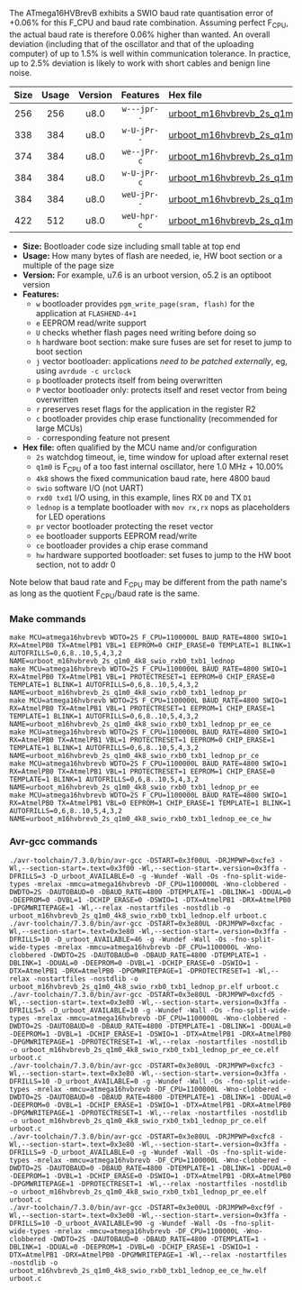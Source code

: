 The ATmega16HVBrevB exhibits a SWIO baud rate quantisation error of +0.06% for this F_CPU and baud rate combination. Assuming perfect F<sub>CPU</sub>, the actual baud rate is therefore 0.06% higher than wanted. An overall deviation (including that of the oscillator and that of the uploading computer) of up to 1.5% is well within communication tolerance. In practice, up to 2.5% deviation is likely to work with short cables and benign line noise.

|Size|Usage|Version|Features|Hex file|
|:-:|:-:|:-:|:-:|:--|
|256|256|u8.0|`w---jpr--`|[urboot_m16hvbrevb_2s_q1m0_4k8_swio_rxb0_txb1_lednop.hex](https://raw.githubusercontent.com/stefanrueger/urboot.hex/main/mcus/atmega16hvbrevb/watchdog_2_s/internal_oscillator_q%2B10.00%25/%2B1m000000_hz/%2B%2B%2B4k8_baud/swio_rxb0_txb1/lednop/urboot_m16hvbrevb_2s_q1m0_4k8_swio_rxb0_txb1_lednop.hex)|
|338|384|u8.0|`w-U-jPr--`|[urboot_m16hvbrevb_2s_q1m0_4k8_swio_rxb0_txb1_lednop_pr.hex](https://raw.githubusercontent.com/stefanrueger/urboot.hex/main/mcus/atmega16hvbrevb/watchdog_2_s/internal_oscillator_q%2B10.00%25/%2B1m000000_hz/%2B%2B%2B4k8_baud/swio_rxb0_txb1/lednop/urboot_m16hvbrevb_2s_q1m0_4k8_swio_rxb0_txb1_lednop_pr.hex)|
|374|384|u8.0|`we--jPr-c`|[urboot_m16hvbrevb_2s_q1m0_4k8_swio_rxb0_txb1_lednop_pr_ee_ce.hex](https://raw.githubusercontent.com/stefanrueger/urboot.hex/main/mcus/atmega16hvbrevb/watchdog_2_s/internal_oscillator_q%2B10.00%25/%2B1m000000_hz/%2B%2B%2B4k8_baud/swio_rxb0_txb1/lednop/urboot_m16hvbrevb_2s_q1m0_4k8_swio_rxb0_txb1_lednop_pr_ee_ce.hex)|
|384|384|u8.0|`w-U-jPr-c`|[urboot_m16hvbrevb_2s_q1m0_4k8_swio_rxb0_txb1_lednop_pr_ce.hex](https://raw.githubusercontent.com/stefanrueger/urboot.hex/main/mcus/atmega16hvbrevb/watchdog_2_s/internal_oscillator_q%2B10.00%25/%2B1m000000_hz/%2B%2B%2B4k8_baud/swio_rxb0_txb1/lednop/urboot_m16hvbrevb_2s_q1m0_4k8_swio_rxb0_txb1_lednop_pr_ce.hex)|
|384|384|u8.0|`weU-jPr--`|[urboot_m16hvbrevb_2s_q1m0_4k8_swio_rxb0_txb1_lednop_pr_ee.hex](https://raw.githubusercontent.com/stefanrueger/urboot.hex/main/mcus/atmega16hvbrevb/watchdog_2_s/internal_oscillator_q%2B10.00%25/%2B1m000000_hz/%2B%2B%2B4k8_baud/swio_rxb0_txb1/lednop/urboot_m16hvbrevb_2s_q1m0_4k8_swio_rxb0_txb1_lednop_pr_ee.hex)|
|422|512|u8.0|`weU-hpr-c`|[urboot_m16hvbrevb_2s_q1m0_4k8_swio_rxb0_txb1_lednop_ee_ce_hw.hex](https://raw.githubusercontent.com/stefanrueger/urboot.hex/main/mcus/atmega16hvbrevb/watchdog_2_s/internal_oscillator_q%2B10.00%25/%2B1m000000_hz/%2B%2B%2B4k8_baud/swio_rxb0_txb1/lednop/urboot_m16hvbrevb_2s_q1m0_4k8_swio_rxb0_txb1_lednop_ee_ce_hw.hex)|

- **Size:** Bootloader code size including small table at top end
- **Usage:** How many bytes of flash are needed, ie, HW boot section or a multiple of the page size
- **Version:** For example, u7.6 is an urboot version, o5.2 is an optiboot version
- **Features:**
  + `w` bootloader provides `pgm_write_page(sram, flash)` for the application at `FLASHEND-4+1`
  + `e` EEPROM read/write support
  + `U` checks whether flash pages need writing before doing so
  + `h` hardware boot section: make sure fuses are set for reset to jump to boot section
  + `j` vector bootloader: applications *need to be patched externally*, eg, using `avrdude -c urclock`
  + `p` bootloader protects itself from being overwritten
  + `P` vector bootloader only: protects itself and reset vector from being overwritten
  + `r` preserves reset flags for the application in the register R2
  + `c` bootloader provides chip erase functionality (recommended for large MCUs)
  + `-` corresponding feature not present
- **Hex file:** often qualified by the MCU name and/or configuration
  + `2s` watchdog timeout, ie, time window for upload after external reset
  + `q1m0` is F<sub>CPU</sub> of a too fast internal oscillator, here 1.0 MHz + 10.00%
  + `4k8` shows the fixed communication baud rate, here 4800 baud
  + `swio` software I/O (not UART)
  + `rxd0 txd1` I/O using, in this example, lines RX `D0` and TX `D1`
  + `lednop` is a template bootloader with `mov rx,rx` nops as placeholders for LED operations
  + `pr` vector bootloader protecting the reset vector
  + `ee` bootloader supports EEPROM read/write
  + `ce` bootloader provides a chip erase command
  + `hw` hardware supported bootloader: set fuses to jump to the HW boot section, not to addr 0


Note below that baud rate and F<sub>CPU</sub> may be different from the path name's as long as the quotient F<sub>CPU</sub>/baud rate is the same.

### Make commands
```
make MCU=atmega16hvbrevb WDTO=2S F_CPU=1100000L BAUD_RATE=4800 SWIO=1 RX=AtmelPB0 TX=AtmelPB1 VBL=1 EEPROM=0 CHIP_ERASE=0 TEMPLATE=1 BLINK=1 AUTOFRILLS=0,6,8..10,5,4,3,2 NAME=urboot_m16hvbrevb_2s_q1m0_4k8_swio_rxb0_txb1_lednop
make MCU=atmega16hvbrevb WDTO=2S F_CPU=1100000L BAUD_RATE=4800 SWIO=1 RX=AtmelPB0 TX=AtmelPB1 VBL=1 PROTECTRESET=1 EEPROM=0 CHIP_ERASE=0 TEMPLATE=1 BLINK=1 AUTOFRILLS=0,6,8..10,5,4,3,2 NAME=urboot_m16hvbrevb_2s_q1m0_4k8_swio_rxb0_txb1_lednop_pr
make MCU=atmega16hvbrevb WDTO=2S F_CPU=1100000L BAUD_RATE=4800 SWIO=1 RX=AtmelPB0 TX=AtmelPB1 VBL=1 PROTECTRESET=1 EEPROM=1 CHIP_ERASE=1 TEMPLATE=1 BLINK=1 AUTOFRILLS=0,6,8..10,5,4,3,2 NAME=urboot_m16hvbrevb_2s_q1m0_4k8_swio_rxb0_txb1_lednop_pr_ee_ce
make MCU=atmega16hvbrevb WDTO=2S F_CPU=1100000L BAUD_RATE=4800 SWIO=1 RX=AtmelPB0 TX=AtmelPB1 VBL=1 PROTECTRESET=1 EEPROM=0 CHIP_ERASE=1 TEMPLATE=1 BLINK=1 AUTOFRILLS=0,6,8..10,5,4,3,2 NAME=urboot_m16hvbrevb_2s_q1m0_4k8_swio_rxb0_txb1_lednop_pr_ce
make MCU=atmega16hvbrevb WDTO=2S F_CPU=1100000L BAUD_RATE=4800 SWIO=1 RX=AtmelPB0 TX=AtmelPB1 VBL=1 PROTECTRESET=1 EEPROM=1 CHIP_ERASE=0 TEMPLATE=1 BLINK=1 AUTOFRILLS=0,6,8..10,5,4,3,2 NAME=urboot_m16hvbrevb_2s_q1m0_4k8_swio_rxb0_txb1_lednop_pr_ee
make MCU=atmega16hvbrevb WDTO=2S F_CPU=1100000L BAUD_RATE=4800 SWIO=1 RX=AtmelPB0 TX=AtmelPB1 VBL=0 EEPROM=1 CHIP_ERASE=1 TEMPLATE=1 BLINK=1 AUTOFRILLS=0,6,8..10,5,4,3,2 NAME=urboot_m16hvbrevb_2s_q1m0_4k8_swio_rxb0_txb1_lednop_ee_ce_hw
```

### Avr-gcc commands
```
./avr-toolchain/7.3.0/bin/avr-gcc -DSTART=0x3f00UL -DRJMPWP=0xcfe3 -Wl,--section-start=.text=0x3f00 -Wl,--section-start=.version=0x3ffa -DFRILLS=3 -D_urboot_AVAILABLE=0 -g -Wundef -Wall -Os -fno-split-wide-types -mrelax -mmcu=atmega16hvbrevb -DF_CPU=1100000L -Wno-clobbered -DWDTO=2S -DAUTOBAUD=0 -DBAUD_RATE=4800 -DTEMPLATE=1 -DBLINK=1 -DDUAL=0 -DEEPROM=0 -DVBL=1 -DCHIP_ERASE=0 -DSWIO=1 -DTX=AtmelPB1 -DRX=AtmelPB0 -DPGMWRITEPAGE=1 -Wl,--relax -nostartfiles -nostdlib -o urboot_m16hvbrevb_2s_q1m0_4k8_swio_rxb0_txb1_lednop.elf urboot.c
./avr-toolchain/7.3.0/bin/avr-gcc -DSTART=0x3e80UL -DRJMPWP=0xcfac -Wl,--section-start=.text=0x3e80 -Wl,--section-start=.version=0x3ffa -DFRILLS=10 -D_urboot_AVAILABLE=46 -g -Wundef -Wall -Os -fno-split-wide-types -mrelax -mmcu=atmega16hvbrevb -DF_CPU=1100000L -Wno-clobbered -DWDTO=2S -DAUTOBAUD=0 -DBAUD_RATE=4800 -DTEMPLATE=1 -DBLINK=1 -DDUAL=0 -DEEPROM=0 -DVBL=1 -DCHIP_ERASE=0 -DSWIO=1 -DTX=AtmelPB1 -DRX=AtmelPB0 -DPGMWRITEPAGE=1 -DPROTECTRESET=1 -Wl,--relax -nostartfiles -nostdlib -o urboot_m16hvbrevb_2s_q1m0_4k8_swio_rxb0_txb1_lednop_pr.elf urboot.c
./avr-toolchain/7.3.0/bin/avr-gcc -DSTART=0x3e80UL -DRJMPWP=0xcfd5 -Wl,--section-start=.text=0x3e80 -Wl,--section-start=.version=0x3ffa -DFRILLS=5 -D_urboot_AVAILABLE=10 -g -Wundef -Wall -Os -fno-split-wide-types -mrelax -mmcu=atmega16hvbrevb -DF_CPU=1100000L -Wno-clobbered -DWDTO=2S -DAUTOBAUD=0 -DBAUD_RATE=4800 -DTEMPLATE=1 -DBLINK=1 -DDUAL=0 -DEEPROM=1 -DVBL=1 -DCHIP_ERASE=1 -DSWIO=1 -DTX=AtmelPB1 -DRX=AtmelPB0 -DPGMWRITEPAGE=1 -DPROTECTRESET=1 -Wl,--relax -nostartfiles -nostdlib -o urboot_m16hvbrevb_2s_q1m0_4k8_swio_rxb0_txb1_lednop_pr_ee_ce.elf urboot.c
./avr-toolchain/7.3.0/bin/avr-gcc -DSTART=0x3e80UL -DRJMPWP=0xcfc3 -Wl,--section-start=.text=0x3e80 -Wl,--section-start=.version=0x3ffa -DFRILLS=10 -D_urboot_AVAILABLE=0 -g -Wundef -Wall -Os -fno-split-wide-types -mrelax -mmcu=atmega16hvbrevb -DF_CPU=1100000L -Wno-clobbered -DWDTO=2S -DAUTOBAUD=0 -DBAUD_RATE=4800 -DTEMPLATE=1 -DBLINK=1 -DDUAL=0 -DEEPROM=0 -DVBL=1 -DCHIP_ERASE=1 -DSWIO=1 -DTX=AtmelPB1 -DRX=AtmelPB0 -DPGMWRITEPAGE=1 -DPROTECTRESET=1 -Wl,--relax -nostartfiles -nostdlib -o urboot_m16hvbrevb_2s_q1m0_4k8_swio_rxb0_txb1_lednop_pr_ce.elf urboot.c
./avr-toolchain/7.3.0/bin/avr-gcc -DSTART=0x3e80UL -DRJMPWP=0xcfc8 -Wl,--section-start=.text=0x3e80 -Wl,--section-start=.version=0x3ffa -DFRILLS=9 -D_urboot_AVAILABLE=0 -g -Wundef -Wall -Os -fno-split-wide-types -mrelax -mmcu=atmega16hvbrevb -DF_CPU=1100000L -Wno-clobbered -DWDTO=2S -DAUTOBAUD=0 -DBAUD_RATE=4800 -DTEMPLATE=1 -DBLINK=1 -DDUAL=0 -DEEPROM=1 -DVBL=1 -DCHIP_ERASE=0 -DSWIO=1 -DTX=AtmelPB1 -DRX=AtmelPB0 -DPGMWRITEPAGE=1 -DPROTECTRESET=1 -Wl,--relax -nostartfiles -nostdlib -o urboot_m16hvbrevb_2s_q1m0_4k8_swio_rxb0_txb1_lednop_pr_ee.elf urboot.c
./avr-toolchain/7.3.0/bin/avr-gcc -DSTART=0x3e00UL -DRJMPWP=0xcf9f -Wl,--section-start=.text=0x3e00 -Wl,--section-start=.version=0x3ffa -DFRILLS=10 -D_urboot_AVAILABLE=90 -g -Wundef -Wall -Os -fno-split-wide-types -mrelax -mmcu=atmega16hvbrevb -DF_CPU=1100000L -Wno-clobbered -DWDTO=2S -DAUTOBAUD=0 -DBAUD_RATE=4800 -DTEMPLATE=1 -DBLINK=1 -DDUAL=0 -DEEPROM=1 -DVBL=0 -DCHIP_ERASE=1 -DSWIO=1 -DTX=AtmelPB1 -DRX=AtmelPB0 -DPGMWRITEPAGE=1 -Wl,--relax -nostartfiles -nostdlib -o urboot_m16hvbrevb_2s_q1m0_4k8_swio_rxb0_txb1_lednop_ee_ce_hw.elf urboot.c
```


